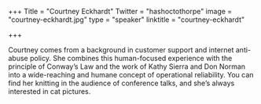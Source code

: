 +++
Title = "Courtney Eckhardt"
Twitter = "hashoctothorpe"
image = "courtney-eckhardt.jpg"
type = "speaker"
linktitle = "courtney-eckhardt"

+++

Courtney comes from a background in customer support and internet anti-abuse policy. She combines this human-focused experience with the principle of Conway’s Law and the work of Kathy Sierra and Don Norman into a wide-reaching and humane concept of operational reliability. You can find her knitting in the audience of conference talks, and she’s always interested in cat pictures.
